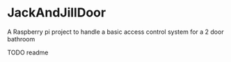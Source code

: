 # JackAndJillDoor
A Raspberry pi project to handle a basic access control system for a 2 door bathroom

TODO readme